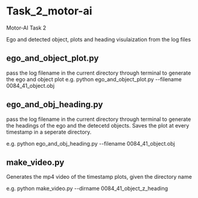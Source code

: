 # Task_2_motor-ai
Motor-AI Task 2

Ego and detected object, plots and heading visulaization from the log files


## ego_and_object_plot.py

pass the log filename in the current directory through terminal to generate the ego and object plot
e.g.  python ego_and_object_plot.py --filename 0084_41_object.obj

## ego_and_obj_heading.py 

pass the log filename in the current directory through terminal to generate the headings of the ego and the detecetd objects.
Saves the plot at every timestamp in a seperate directory.

e.g.  python ego_and_obj_heading.py --filename 0084_41_object.obj

## make_video.py
Generates the mp4 video of the timestamp plots, given the directory name

e.g.  python make_video.py --dirname 0084_41_object_z_heading
